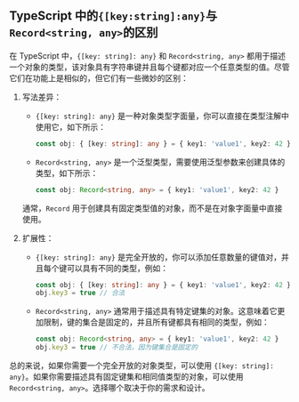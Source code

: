 ## TypeScript 中的`{[key:string]:any}`与`Record<string, any>`的区别

在 TypeScript 中，`{[key: string]: any}` 和 `Record<string, any>` 都用于描述一个对象的类型，该对象具有字符串键并且每个键都对应一个任意类型的值。尽管它们在功能上是相似的，但它们有一些微妙的区别：

1. 写法差异：

   - `{[key: string]: any}` 是一种对象类型字面量，你可以直接在类型注解中使用它，如下所示：

     ```typescript
     const obj: { [key: string]: any } = { key1: 'value1', key2: 42 }
     ```

   - `Record<string, any>` 是一个泛型类型，需要使用泛型参数来创建具体的类型，如下所示：

     ```typescript
     const obj: Record<string, any> = { key1: 'value1', key2: 42 }
     ```

   通常，`Record` 用于创建具有固定类型值的对象，而不是在对象字面量中直接使用。

2. 扩展性：

   - `{[key: string]: any}` 是完全开放的，你可以添加任意数量的键值对，并且每个键可以具有不同的类型，例如：

     ```typescript
     const obj: { [key: string]: any } = { key1: 'value1', key2: 42 }
     obj.key3 = true // 合法
     ```

   - `Record<string, any>` 通常用于描述具有特定键集的对象。这意味着它更加限制，键的集合是固定的，并且所有键都具有相同的类型，例如：

     ```typescript
     const obj: Record<string, any> = { key1: 'value1', key2: 42 }
     obj.key3 = true // 不合法，因为键集合是固定的
     ```

总的来说，如果你需要一个完全开放的对象类型，可以使用 `{[key: string]: any}`。如果你需要描述具有固定键集和相同值类型的对象，可以使用 `Record<string, any>`。选择哪个取决于你的需求和设计。
